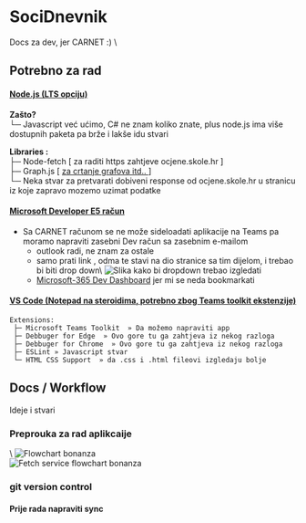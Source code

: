 # SociDnevnik
Docs za dev, jer CARNET   :)
\
## Potrebno za rad 

#### [Node.js (LTS opciju)](https://nodejs.org/en/download/)
   **Zašto?**\
      └─ Javascript već ućimo, C# ne znam koliko znate, plus node.js ima
        više dostupnih paketa pa brže i lakše idu stvari

   **Libraries :**\
      ├─ Node-fetch [ za raditi https zahtjeve ocjene.skole.hr ]\
      ├─ Graph.js  [ [ za crtanje grafova itd.. ](https://www.chartjs.org/docs/latest/getting-started/installation.html#npm) ]\
      └─ Neka stvar za pretvarati dobiveni response od ocjene.skole.hr u stranicu iz koje zapravo mozemo uzimat podatke

#### [Microsoft Developer E5 račun](https://docs.microsoft.com/en-us/microsoftteams/platform/build-your-first-app/build-first-app-overview#set-up-your-development-account)
-  Sa CARNET računom se ne može sideloadati aplikacije na Teams pa moramo napraviti zasebni Dev račun sa zasebnim e-mailom 
    - outlook radi, ne znam za ostale
    - samo prati link , odma te stavi na dio stranice sa tim dijelom, i trebao bi biti drop down\ ![Slika kako bi dropdown trebao izgledati](https://imgur.com/LagiYU6.png "Izgled drop downa")
    - [Microsoft-365 Dev Dashboard](https://developer.microsoft.com/en-us/microsoft-365/profile/) jer mi se neda bookmarkati
    

#### [VS Code (Notepad na steroidima, potrebno zbog Teams toolkit ekstenzije)](https://code.visualstudio.com) 

    Extensions:
     ├─ Microsoft Teams Toolkit  » Da možemo napraviti app
     ├─ Debbuger for Edge  » Ovo gore tu ga zahtjeva iz nekog razloga
     ├─ Debbuger for Chrome  » Ovo gore tu ga zahtjeva iz nekog razloga
     ├─ ESLint » Javascript stvar
     └─ HTML CSS Support  » da .css i .html fileovi izgledaju bolje 

## Docs / Workflow 

Ideje i stvari

### Preprouka za rad aplikcaije 

\   ![Flowchart bonanza](https://imgur.com/AZXCa8x.png "Wow!!!")    
    ![Fetch service flowchart bonanza](https://imgur.com/y7j01A8.png "Nice!!! very wow!!! :(")


### git version control 

#### Prije rada napraviti sync
